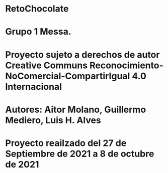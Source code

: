 # RetoChocolate
# Grupo 1 Messa.
# Proyecto sujeto a derechos de autor Creative Communs Reconocimiento-NoComercial-CompartirIgual 4.0 Internacional
# Autores: Aitor Molano, Guillermo Mediero, Luis H. Alves
# Proyecto reailzado del 27 de Septiembre de 2021 a 8 de octubre de 2021